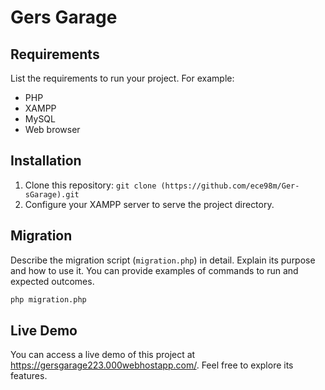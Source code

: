 # Gers Garage


## Requirements

List the requirements to run your project. For example:

- PHP
- XAMPP
- MySQL
- Web browser

## Installation


1. Clone this repository: `git clone (https://github.com/ece98m/Ger-sGarage).git`
2. Configure your XAMPP server to serve the project directory.

## Migration

Describe the migration script (`migration.php`) in detail. Explain its purpose and how to use it. You can provide examples of commands to run and expected outcomes.

```bash
php migration.php
```

## Live Demo
You can access a live demo of this project at https://gersgarage223.000webhostapp.com/. Feel free to explore its features.

